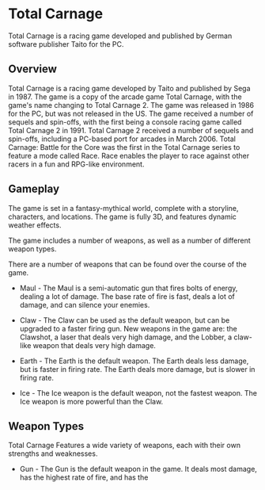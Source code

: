 # Total Carnage

Total Carnage is a racing game developed and published by German software publisher Taito for the PC.

## Overview

Total Carnage is a racing game developed by Taito and published by Sega in 1987. The game is a copy of the arcade game Total Carnage, with the game's name changing to Total Carnage 2. The game was released in 1986 for the PC, but was not released in the US. The game received a number of sequels and spin-offs, with the first being a console racing game called Total Carnage 2 in 1991. Total Carnage 2 received a number of sequels and spin-offs, including a PC-based port for arcades in March 2006. Total Carnage: Battle for the Core was the first in the Total Carnage series to feature a mode called Race. Race enables the player to race against other racers in a fun and RPG-like environment.

## Gameplay

The game is set in a fantasy-mythical world, complete with a storyline, characters, and locations. The game is fully 3D, and features dynamic weather effects.

The game includes a number of weapons, as well as a number of different weapon types.

There are a number of weapons that can be found over the course of the game.

*   Maul - The Maul is a semi-automatic gun that fires bolts of energy, dealing a lot of damage. The base rate of fire is fast, deals a lot of damage, and can silence your enemies.

*   Claw - The Claw can be used as the default weapon, but can be upgraded to a faster firing gun. New weapons in the game are: the Clawshot, a laser that deals very high damage, and the Lobber, a claw-like weapon that deals very high damage.

*   Earth - The Earth is the default weapon. The Earth deals less damage, but is faster in firing rate. The Earth deals more damage, but is slower in firing rate.

*   Ice - The Ice weapon is the default weapon, not the fastest weapon. The Ice weapon is more powerful than the Claw.

## Weapon Types

Total Carnage Features a wide variety of weapons, each with their own strengths and weaknesses.

*   Gun - The Gun is the default weapon in the game. It deals most damage, has the highest rate of fire, and has the